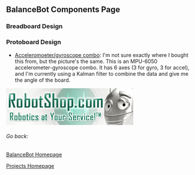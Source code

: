 ﻿## BalanceBot Components Page

### Breadboard Design

### Protoboard Design

- [Acceleromoeter/gyroscope combo](https://www.amazon.ca/Robojax-MPU-6050-Gyroscope-Accelerometer-Raspberry/dp/B079Z1W6NS/): I'm not sure exactly where I bought this from, but the picture's the same. This is an MPU-6050 accelerometer-gyroscope combo. It has 6 axes (3 for gyro, 3 for accel), and I'm currently using a Kalman filter to combine the data and give me the angle of the board.

![Image](Pictures/robotshop-logo-345x100-en.gif)

###### Go back:

[BalanceBot Homepage](https://vashmata.github.io/BalanceBot/)

[Projects Homepage](https://vashmata.github.io)